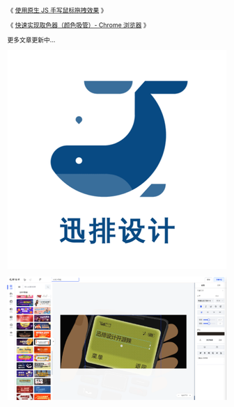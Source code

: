 《 [使用原生 JS 手写鼠标拖拽效果](https://juejin.cn/post/7145447742515445791) 》

《 [快速实现取色器（颜色吸管）- Chrome 浏览器](https://juejin.cn/post/7140172562314559502) 》

更多文章更新中...

![](../images/logo.png)

![](../images/2023-7-16-1689491367478.png)